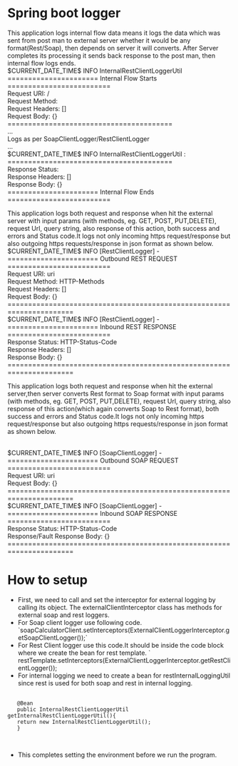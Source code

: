 <h1>Spring boot logger</h1>

<p>
This application logs internal flow data means it logs the data which was sent from post man
to external server whether it would be any format(Rest/Soap), then depends on server it will converts.
After Server completes its processing it sends back response to the post man, then internal flow logs ends.
<br>
$CURRENT_DATE_TIME$  INFO InternalRestClientLoggerUtil<br>
====================== Internal Flow Starts =========================<br>
Request URI: /<uri> <br>
Request Method: <HTTP METHODS> <br>
Request Headers: [] <br>
Request Body: {} <br>
======================================== <br>
... <br>
Logs as per SoapClientLogger/RestClientLogger <br>
... <br>
$CURRENT_DATE_TIME$  INFO InternalRestClientLoggerUtil     : <br>
======================================== <br>
Response Status: <HTTP STATUS CODE> <br>
Response Headers: [] <br>
Response Body: {} <br>
====================== Internal Flow Ends ========================= <br>
</p>


<p>This application logs both request and response when hit the external server
with input params (with methods, eg. GET, POST, PUT,DELETE), request Url, query string,
also response of this action, both success and errors and Status code.It logs not only
incoming https request/response but also outgoing https requests/response in json format as shown below.<br>
$CURRENT_DATE_TIME$ INFO [RestClientLogger] -<br>
====================== Outbound REST REQUEST =========================<br>
Request URI: uri<br>
Request Method: HTTP-Methods<br>
Request Headers: []<br>
Request Body: {}<br>
======================================================================<br>
$CURRENT_DATE_TIME$ INFO [RestClientLogger] -<br>
====================== Inbound REST RESPONSE =========================<br>
Response Status: HTTP-Status-Code<br>
Response Headers: []<br>
Response Body: {}<br>
======================================================================<br>
</p>
This application logs both request and response when hit the external server,then server converts Rest format
to Soap format with input params (with methods, eg. GET, POST, PUT,DELETE), request Url, query string,
also response of this action(which again converts Soap to Rest format), both success and errors and Status code.It logs not only
incoming https request/response but also outgoing https requests/response in json format as shown below.
<p>
<br>
$CURRENT_DATE_TIME$ INFO [SoapClientLogger] -<br>
====================== Outbound SOAP REQUEST =========================<br>
Request URI: uri<br>
Request Body: {}<br>
======================================================================<br>
$CURRENT_DATE_TIME$ INFO [SoapClientLogger] -<br>
====================== Inbound SOAP RESPONSE =========================<br>
Response Status: HTTP-Status-Code<br>
Response/Fault Response Body: {}<br>
======================================================================<br>
</p>



<h1>How to setup</h1>
<ul>
       <li>
 First, we need to call and set the interceptor for external logging by calling its object.
              The externalClientInterceptor class has methods for external soap and rest loggers.</li>
       <li>
 For Soap client logger use following code.
              `soapCalculatorClient.setInterceptors(ExternalClientLoggerInterceptor.getSoapClientLogger());`</li>
       <li>
 For Rest Client logger use this code.It should be inside the code block where we create the bean for rest template.
              ` restTemplate.setInterceptors(ExternalClientLoggerInterceptor.getRestClientLogger());</li>
       <li>
 For internal logging we need to create a bean for restInternalLoggingUtil since rest is used for both soap and rest in
              internal logging.</li>
       </ul>
  <pre>
  <code>
   @Bean
   public InternalRestClientLoggerUtil getInternalRestClientLoggerUtil(){
   return new InternalRestClientLoggerUtil();
   }
   </code>
   </pre>
   <ul>
   <li>
    This completes setting the environment before we run the program.
    </li>
    </ul>







